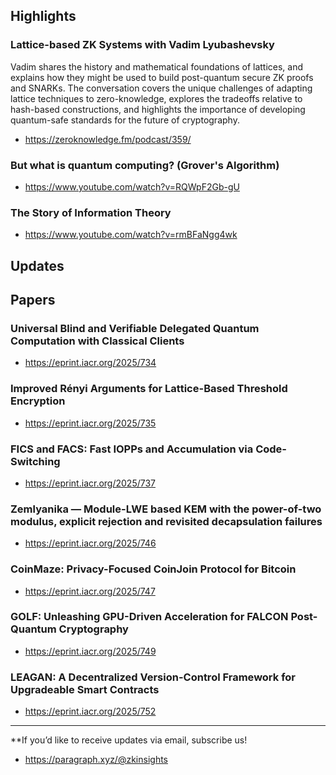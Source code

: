 ## Highlights
### Lattice-based ZK Systems with Vadim Lyubashevsky
Vadim shares the history and mathematical foundations of lattices, and explains how they might be used to build post-quantum secure ZK proofs and SNARKs. The conversation covers the unique challenges of adapting lattice techniques to zero-knowledge, explores the tradeoffs relative to hash-based constructions, and highlights the importance of developing quantum-safe standards for the future of cryptography.
- <https://zeroknowledge.fm/podcast/359/>
### But what is quantum computing? (Grover's Algorithm)
- <https://www.youtube.com/watch?v=RQWpF2Gb-gU>
### The Story of Information Theory
- <https://www.youtube.com/watch?v=rmBFaNgg4wk>

## Updates

## Papers

### Universal Blind and Verifiable Delegated Quantum Computation with Classical Clients
- <https://eprint.iacr.org/2025/734>

### Improved Rényi Arguments for Lattice-Based Threshold Encryption
- <https://eprint.iacr.org/2025/735>

### FICS and FACS: Fast IOPPs and Accumulation via Code-Switching
- <https://eprint.iacr.org/2025/737>

### Zemlyanika — Module-LWE based KEM with the power-of-two modulus, explicit rejection and revisited decapsulation failures
- <https://eprint.iacr.org/2025/746>

### CoinMaze: Privacy-Focused CoinJoin Protocol for Bitcoin
- <https://eprint.iacr.org/2025/747>

### GOLF: Unleashing GPU-Driven Acceleration for FALCON Post-Quantum Cryptography
- <https://eprint.iacr.org/2025/749>

### LEAGAN: A Decentralized Version-Control Framework for Upgradeable Smart Contracts
- <https://eprint.iacr.org/2025/752>


---
**If you’d like to receive updates via email, subscribe us!

- <https://paragraph.xyz/@zkinsights>
